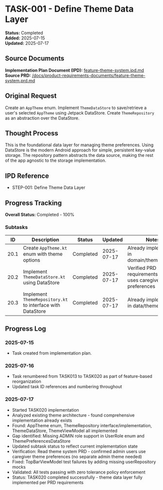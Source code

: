 # TASK-001 - Define Theme Data Layer

**Status:** Completed  
**Added:** 2025-07-15  
**Updated:** 2025-07-17

## Source Documents
**Implementation Plan Document (IPD):** [feature-theme-system.ipd.md](../feature-theme-system.ipd.md)  
**Source PRD:** [/docs/product-requirements-documents/feature-theme-system.prd.md](../../../docs/product-requirements-documents/feature-theme-system.prd.md)

## Original Request
Create an `AppTheme` enum. Implement `ThemeDataStore` to save/retrieve a user's selected `AppTheme` using Jetpack DataStore. Create `ThemeRepository` as an abstraction over the DataStore.

## Thought Process
This is the foundational data layer for managing theme preferences. Using DataStore is the modern Android approach for simple, persistent key-value storage. The repository pattern abstracts the data source, making the rest of the app agnostic to the storage implementation.

## IPD Reference
- STEP-001: Define Theme Data Layer

## Progress Tracking
**Overall Status:** Completed - 100%

### Subtasks
| ID   | Description                                         | Status     | Updated     | Notes                                              |
|------|-----------------------------------------------------|------------|-------------|----------------------------------------------------|
| 20.1 | Create `AppTheme.kt` enum with theme options        | Completed  | 2025-07-17  | Already implemented in domain/theme/model/         |
| 20.2 | Implement `ThemeDataStore.kt` using DataStore       | Completed  | 2025-07-17  | Verified PRD requirements - admin uses caregiver theme preferences |
| 20.3 | Implement `ThemeRepository.kt` to interface with DataStore | Completed  | 2025-07-17  | Already implemented in data/theme/                 |

## Progress Log
### 2025-07-15
- Task created from implementation plan.

### 2025-07-16
- Task renumbered from TASK013 to TASK020 as part of feature-based reorganization
- Updated task ID references and numbering throughout

### 2025-07-17
- Started TASK020 implementation
- Analyzed existing theme architecture - found comprehensive implementation already exists
- Found: AppTheme enum, ThemeRepository interface/implementation, ThemeDataStore, ThemeViewModel all implemented
- Gap identified: Missing ADMIN role support in UserRole enum and ThemePreferencesDataStore
- Updated subtask status to reflect current implementation state
- Verification: Read theme system PRD - confirmed admin users use caregiver theme preferences (no separate admin theme needed)
- Fixed: TopBarViewModel test failures by adding missing userRepository mocks
- Validated: All tests passing with zero tolerance policy enforcement
- Status: TASK020 completed successfully - theme data layer fully implemented per PRD requirements
